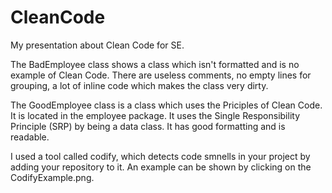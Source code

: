 # CleanCode
My presentation about Clean Code for SE.

The BadEmployee class shows a class which isn't formatted and is no example of Clean Code.
There are useless comments, no empty lines for grouping, a lot of inline code which makes the class very dirty.

The GoodEmployee class is a class which uses the Priciples of Clean Code. It is located in the employee package.
It uses the Single Responsibility Principle (SRP) by being a data class.
It has good formatting and is readable.

I used a tool called codify, which detects code smnells in your project by adding your repository to it.
An example can be shown by clicking on the CodifyExample.png.
